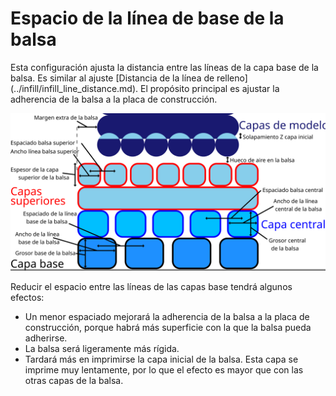 Espacio de la línea de base de la balsa
====
Esta configuración ajusta la distancia entre las líneas de la capa base de la balsa. Es similar al ajuste [Distancia de la línea de relleno] (../infill/infill_line_distance.md). El propósito principal es ajustar la adherencia de la balsa a la placa de construcción.

![Dimensiones relacionadas con la balsa](../images/raft_dimensions.svg)

Reducir el espacio entre las líneas de las capas base tendrá algunos efectos:
* Un menor espaciado mejorará la adherencia de la balsa a la placa de construcción, porque habrá más superficie con la que la balsa pueda adherirse.
* La balsa será ligeramente más rígida.
* Tardará más en imprimirse la capa inicial de la balsa. Esta capa se imprime muy lentamente, por lo que el efecto es mayor que con las otras capas de la balsa.
